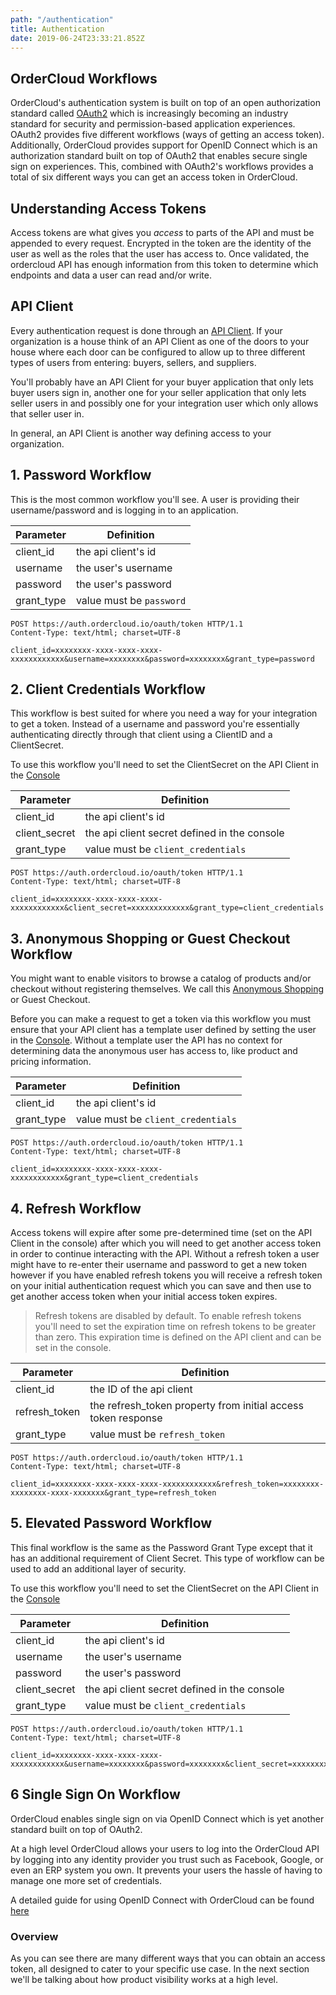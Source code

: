 ```yaml
---
path: "/authentication"
title: Authentication
date: 2019-06-24T23:33:21.852Z
---
```


## OrderCloud Workflows

OrderCloud's authentication system is built on top of an open authorization standard called [OAuth2](https://oauth.net/2/) which is increasingly becoming an industry standard for security and permission-based application experiences. OAuth2 provides five different workflows (ways of getting an access token). Additionally, OrderCloud provides support for OpenID Connect which is an authorization standard built on top of OAuth2 that enables secure single sign on experiences. This, combined with OAuth2's workflows provides a total of six different ways you can get an access token in OrderCloud.

## Understanding Access Tokens

Access tokens are what gives you *access* to parts of the API and must be appended to every request. Encrypted in the token are the identity of the user as well as the roles that the user has access to. Once validated, the ordercloud API has enough information from this token to determine which endpoints and data a user can read and/or write.

## API Client

Every authentication request is done through an [API Client](TODO:add-link-to-api-client). If your organization is a house think of an API Client as one of the doors to your house where each door can be configured to allow up to three different types of users from entering: buyers, sellers, and suppliers.

You'll probably have an API Client for your buyer application that only lets buyer users sign in, another one for your seller application that only lets seller users in and possibly one for your integration user which only allows that seller user in.

In general, an API Client is another way defining access to your organization.

## 1. Password Workflow

This is the most common workflow you'll see. A user is providing their username/password and is logging in to an application.

| Parameter  | Definition                    |
|------------|-------------------------------|
| client_id  | the api client's id           |
| username   | the user's username           |
| password   | the user's password           |
| grant_type | value must be `password`      |

```https
POST https://auth.ordercloud.io/oauth/token HTTP/1.1
Content-Type: text/html; charset=UTF-8

client_id=xxxxxxxx-xxxx-xxxx-xxxx-xxxxxxxxxxxx&username=xxxxxxxx&password=xxxxxxxx&grant_type=password
```

## 2. Client Credentials Workflow

This workflow is best suited for where you need a way for your integration to get a token. Instead of a username and password you're essentially authenticating directly through that client using a ClientID and a ClientSecret.

To use this workflow you'll need to set the ClientSecret on the API Client in the [Console](TODO:link-to-console)

| Parameter     | Definition                                    |
|---------------|-----------------------------------------------|
| client_id     | the api client's id                           |
| client_secret | the api client secret defined in the console  |
| grant_type    | value must be `client_credentials`            |

```https
POST https://auth.ordercloud.io/oauth/token HTTP/1.1
Content-Type: text/html; charset=UTF-8

client_id=xxxxxxxx-xxxx-xxxx-xxxx-xxxxxxxxxxxx&client_secret=xxxxxxxxxxxxx&grant_type=client_credentials
```

## 3. Anonymous Shopping or Guest Checkout Workflow

You might want to enable visitors to browse a catalog of products and/or checkout without registering themselves. We call this [Anonymous Shopping](TODO:add-link-to-anon-shopping-guide) or Guest Checkout.

Before you can make a request to get a token via this workflow you must ensure that your API client has a template user defined by setting the user in the [Console](TODO:-add-link-to-console). Without a template user the API has no context for determining data the anonymous user has access to, like product and pricing information.

| Parameter  | Definition                         |
|------------|------------------------------------|
| client_id  | the api client's id                |
| grant_type | value must be `client_credentials` |

```https
POST https://auth.ordercloud.io/oauth/token HTTP/1.1
Content-Type: text/html; charset=UTF-8

client_id=xxxxxxxx-xxxx-xxxx-xxxx-xxxxxxxxxxxx&grant_type=client_credentials
```

## 4. Refresh Workflow

Access tokens will expire after some pre-determined time (set on the API Client in the console) after which you will need to get another access token in order to continue interacting with the API. Without a refresh token a user might have to re-enter their username and password to get a new token however if you have enabled refresh tokens you will receive a refresh token on your initial authentication request which you can save and then use to get another access token when your initial access token expires.

>Refresh tokens are disabled by default. To enable refresh tokens you'll need to set the expiration time on refresh tokens to be greater than zero. This expiration time is defined on the API client and can be set in the console.

| Parameter     | Definition                                                    |
|---------------|---------------------------------------------------------------|
| client_id     | the ID of the api client                                      |
| refresh_token | the refresh_token property from initial access token response |
| grant_type    | value must be `refresh_token`                                 |

```https
POST https://auth.ordercloud.io/oauth/token HTTP/1.1
Content-Type: text/html; charset=UTF-8

client_id=xxxxxxxx-xxxx-xxxx-xxxx-xxxxxxxxxxxx&refresh_token=xxxxxxxx-xxxxxxxx-xxxx-xxxxxxx&grant_type=refresh_token
```

## 5. Elevated Password Workflow

This final workflow is the same as the Password Grant Type except that it has an additional requirement of Client Secret. This type of workflow can be used to add an additional layer of security.

To use this workflow you'll need to set the ClientSecret on the API Client in the [Console](TODO:-link-to-console)

| Parameter     | Definition                                   |
|---------------|----------------------------------------------|
| client_id     | the api client's id                          |
| username      | the user's username                          |
| password      | the user's password                          |
| client_secret | the api client secret defined in the console |
| grant_type    | value must be `client_credentials`           |

```https
POST https://auth.ordercloud.io/oauth/token HTTP/1.1
Content-Type: text/html; charset=UTF-8

client_id=xxxxxxxx-xxxx-xxxx-xxxx-xxxxxxxxxxxx&username=xxxxxxxx&password=xxxxxxxx&client_secret=xxxxxxxxxxxxx&grant_type=client_credentials
```

## 6 Single Sign On Workflow

OrderCloud enables single sign on via OpenID Connect which is yet another standard built on top of OAuth2. 

At a high level OrderCloud allows your users to log into the OrderCloud API by logging into any identity provider you trust such as Facebook, Google, or even an ERP system you own. It prevents your users the hassle of having to manage one more set of credentials.

A detailed guide for using OpenID Connect with OrderCloud can be found [here](TODO:-link-to-OpenID-connect-guide)

### Overview

As you can see there are many different ways that you can obtain an access token, all designed to cater to your specific use case. In the next section we'll be talking about how product visibility works at a high level.
